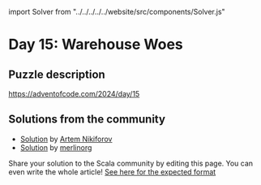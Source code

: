 import Solver from "../../../../../website/src/components/Solver.js"

# Day 15: Warehouse Woes

## Puzzle description

https://adventofcode.com/2024/day/15

## Solutions from the community
- [Solution](https://github.com/nikiforo/aoc24/blob/main/src/main/scala/io/github/nikiforo/aoc24/D15T2.scala) by [Artem Nikiforov](https://github.com/nikiforo)
- [Solution](https://github.com/merlinorg/aoc2024/blob/main/src/main/scala/Day15.scala) by [merlinorg](https://github.com/merlinorg)

Share your solution to the Scala community by editing this page.
You can even write the whole article! [See here for the expected format](https://github.com/scalacenter/scala-advent-of-code/discussions/424)

